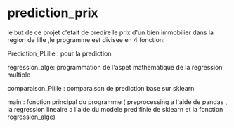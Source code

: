 # prediction_prix
le but de ce projet c'etait de predire le prix d'un bien immobilier dans la region de lille 
,le programme est divisee en 4 fonction:

Prediction_PLille : pour la prediction

regression_alge: programmation de l'aspet mathematique de la regression multiple 

comparaison_Plille : comparaison de prediction base sur sklearn  

main : fonction principal du programme ( preprocessing a l'aide de pandas , la regression lineaire a l'aide du modele predifinie de sklearn et la fonction regression_alge)



